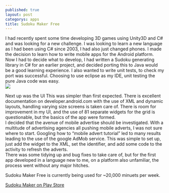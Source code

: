```yaml
---
published: true
layout: post
categorys: apps
title: Sudoku Maker Free
---
```





I had recently spent some  time developing 3D games using Unity3D and C# and was looking for a new challenge. I was looking to learn a new language as I had been using C# since 2003, I had also just changed phones. I made the decision to learn how to write mobile apps for the Android platform. Now I had to decide what to develop, I had written a Sudoku generating library in C# for an earlier project, and decided porting this to Java would be a good learning experience. I also wanted to write unit tests, to check my port was successful. Choosing to use eclipse as my IDE, unit testing the pure Java code was easy.    
![](https://lh5.ggpht.com/O3RaVSk0R1FgPUsvLd9prUljapy0P4aHPfbMB6TrCBjh6I55BABWC_vWAsAKfh8SgA=h900-rw)    

Next up was the UI This was simpler than first expected. There is excellent documentation on developer.android.com with the use of XML and dynamic layouts,  handling varying size screens is taken care of. There is room for improvement in my UI, and the use of 81 separate widgets for the grid is questionable, but the basics of the app were formed.  
I decided that the avenue of mobile advertise should be investigated. With a multitude of advertising agencies all pushing mobile adverts, I was not sure where to start. Googling how to “mobile advert tutorial” led to many results leading to the use of the google AdMob service. This was simple to set up, just add the widget to the XML, set the identifier, and add some code to the activity to refresh the adverts.  
There was some tidying up and bug fixes to take care of, but for the first app developed in a language new to me, on a platform also unfamiliar, the process went without any major hitches.  
  
Sudoku Maker Free is currently being used for ~20,000 minuets per week.

<a href="https://play.google.com/store/apps/details?id=com.studio6plus1.sudokumaker">Sudoku Maker on Play Store</a>
